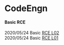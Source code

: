 # CodeEngn
#### Basic RCE

2020/05/24 Basic [RCE L02](https://github.com/LittleSamakFox/Wargame/blob/master/CodeEngn/Basic_RCE/L02/README.md)   
2020/05/24 Basic [RCE L01](https://github.com/LittleSamakFox/Wargame/blob/master/CodeEngn/Basic_RCE/L01/README.md)

